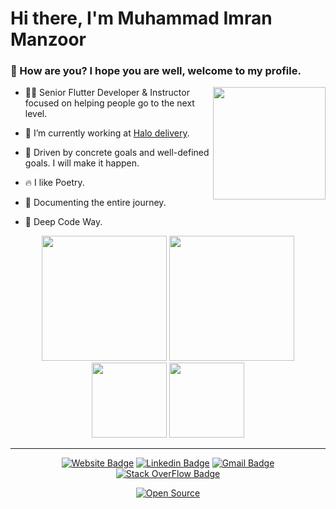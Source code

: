 <h1>Hi there, I'm Muhammad Imran Manzoor</h1>

<h3>🤙 How are you? I hope you are well, welcome to my profile.</h3>

<img height="180em" align="right" src="https://user-images.githubusercontent.com/59374587/153518639-7a26f075-9621-4c47-bae8-e46c957d09a7.png"/>

<p>

- 👨‍💻 Senior Flutter Developer & Instructor focused on helping people go to the next level.

- 🔭 I’m currently working at [Halo delivery]([https://github.com/SuaMusica](https://home.halo.express/)).

- 👊 Driven by concrete goals and well-defined goals. I will make it happen.

- 🔥 I like Poetry.
 
- 📄 Documenting the entire journey.
 
- 🫡 Deep Code Way.

</p>
 
   <div align="center">
 
  <img height="200em" src="https://github-readme-stats.vercel.app/api?username=aliemranjazib&show_icons=true&theme=dark"/>
  <img height="200em" src="https://github-readme-stats.vercel.app/api/top-langs/?username=aliemranjazib&theme=dark"/>
  <br>
  <img height="120em" src="https://github-readme-streak-stats.herokuapp.com/?user=aliemranjazib&show_icons=true&locale=en&layout=compact&theme=dark&line_height=1"/>
  <img height="120em" src="https://github-profile-summary-cards.vercel.app/api/cards/profile-details?username=aliemranjazib&theme=monokai"/>

   </div>

---

   <div align="center">
 
   [![Website Badge](https://img.shields.io/badge/-felipecastrosales.com-4361EE?style=flat&logo=Google-Chrome&logoColor=white&link=https://felipecastrosales.com/)](https://felipecastrosales.com/)
   [![Linkedin Badge](https://img.shields.io/badge/-Felipe%20Sales-4361EE?style=flat-square&logo=Linkedin&logoColor=white&link=https://www.linkedin.com/in/felipecastrosales)](https://www.linkedin.com/in/felipecastrosales) 
   [![Gmail Badge](https://img.shields.io/badge/-soufeliposales@gmail.com-4361EE?style=flat-square&logo=Gmail&logoColor=white&link=mailto:soufeliposales@gmail.com)](mailto:soufeliposales@gmail.com)
   [![Stack OverFlow Badge](https://img.shields.io/badge/Stack_Overflow-4361EE?style=flat-square&logo=stack-overflow&logoColor=white&link=https://stackoverflow.com/users/13096514/felipe-sales)](https://stackoverflow.com/users/13096514/felipe-sales)
 
   </div>

   <div align="center">

[![Open Source](https://badges.frapsoft.com/os/v1/open-source.svg?v=103)](https://opensource.org/)

   </div>


